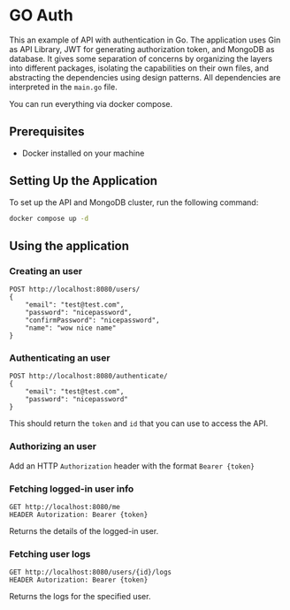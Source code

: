 # GO Auth

This an example of API with authentication in Go. The application uses Gin as API Library, JWT for generating authorization token, and MongoDB as database. It gives some separation of concerns by organizing the layers into different packages, isolating the capabilities on their own files, and abstracting the dependencies using design patterns. 
All dependencies are interpreted in the `main.go` file. 

You can run everything via docker compose.

## Prerequisites

- Docker installed on your machine

## Setting Up the Application

To set up the API and MongoDB cluster, run the following command:

```bash
docker compose up -d
```

## Using the application

### Creating an user

```
POST http://localhost:8080/users/
{
    "email": "test@test.com",
    "password": "nicepassword",
    "confirmPassword": "nicepassword",
    "name": "wow nice name"
}
```

### Authenticating an user

```
POST http://localhost:8080/authenticate/
{
    "email": "test@test.com",
    "password": "nicepassword"
}
```

This should return the `token` and `id` that you can use to access the API.

### Authorizing an user

Add an HTTP `Authorization` header with the format `Bearer {token}`

### Fetching logged-in user info

```
GET http://localhost:8080/me
HEADER Autorization: Bearer {token}
```

Returns the details of the logged-in user.

### Fetching user logs

```
GET http://localhost:8080/users/{id}/logs
HEADER Autorization: Bearer {token}
```

Returns the logs for the specified user.
